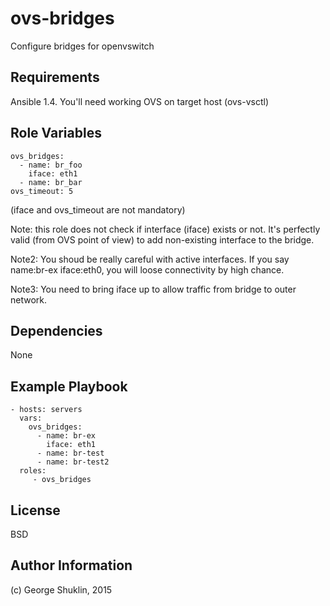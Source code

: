 ovs-bridges
=========

Configure bridges for openvswitch

Requirements
------------

Ansible 1.4.
You'll need working OVS on target host (ovs-vsctl)

Role Variables
--------------

    ovs_bridges:
      - name: br_foo
        iface: eth1
      - name: br_bar
    ovs_timeout: 5

(iface and ovs_timeout are not mandatory)

Note: this role does not check if interface (iface) exists or not. It's perfectly valid (from OVS point of view) to add non-existing interface to the bridge.

Note2: You shoud be really careful with active interfaces. If you say name:br-ex iface:eth0, you will loose connectivity by high chance.

Note3: You need to bring iface up to allow traffic from bridge to outer network.

Dependencies
------------

None

Example Playbook
----------------

    - hosts: servers
      vars:
        ovs_bridges:
          - name: br-ex
            iface: eth1
          - name: br-test
          - name: br-test2 
      roles:
         - ovs_bridges

License
-------

BSD

Author Information
------------------

(c) George Shuklin, 2015
